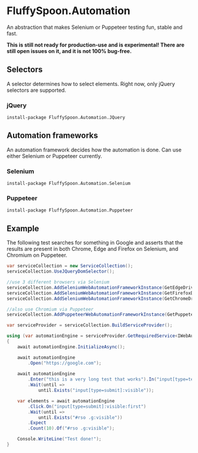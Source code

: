 # FluffySpoon.Automation
An abstraction that makes Selenium or Puppeteer testing fun, stable and fast.

<b>This is still not ready for production-use and is experimental! There are still open issues on it, and it is not 100% bug-free.</b>

## Selectors
A selector determines how to select elements. Right now, only jQuery selectors are supported.

### jQuery
```
install-package FluffySpoon.Automation.JQuery
```

## Automation frameworks
An automation framework decides how the automation is done. Can use either Selenium or Puppeteer currently.

### Selenium
```
install-package FluffySpoon.Automation.Selenium
```

### Puppeteer
```
install-package FluffySpoon.Automation.Puppeteer
```

## Example
The following test searches for something in Google and asserts that the results are present in both Chrome, Edge and Firefox on Selenium, and Chromium on Puppeteer.

```csharp
var serviceCollection = new ServiceCollection();
serviceCollection.UseJQueryDomSelector();

//use 3 different browsers via Selenium
serviceCollection.AddSeleniumWebAutomationFrameworkInstance(GetEdgeDriver);
serviceCollection.AddSeleniumWebAutomationFrameworkInstance(GetFirefoxDriver);
serviceCollection.AddSeleniumWebAutomationFrameworkInstance(GetChromeDriver);

//also use Chromium via Puppeteer
serviceCollection.AddPuppeteerWebAutomationFrameworkInstance(GetPuppeteerDriverAsync);

var serviceProvider = serviceCollection.BuildServiceProvider();

using (var automationEngine = serviceProvider.GetRequiredService<IWebAutomationEngine>())
{
	await automationEngine.InitializeAsync();

	await automationEngine
		.Open("https://google.com");
					
	await automationEngine
		.Enter("this is a very long test that works").In("input[type=text]:visible")
		.Wait(until => 
			until.Exists("input[type=submit]:visible"));

	var elements = await automationEngine
		.Click.On("input[type=submit]:visible:first")
		.Wait(until => 
			until.Exists("#rso .g:visible"))
		.Expect
		.Count(10).Of("#rso .g:visible");

	Console.WriteLine("Test done!");
}
```
